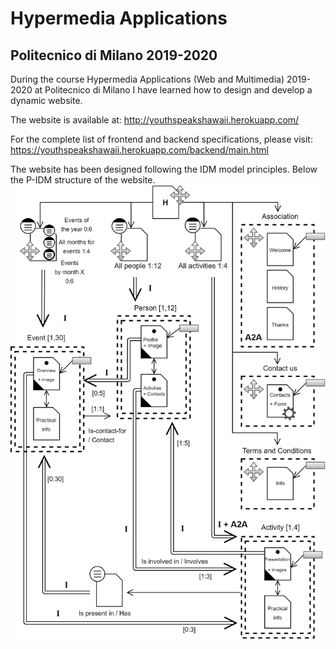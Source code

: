 # Hypermedia Applications
## Politecnico di Milano  2019-2020
During the course Hypermedia Applications (Web and Multimedia) 2019-2020 at Politecnico di Milano I have learned how to design and develop a dynamic website.

The website is available at:
http://youthspeakshawaii.herokuapp.com/


For the complete list of frontend and backend specifications, please visit:
https://youthspeakshawaii.herokuapp.com/backend/main.html

The website has been designed following the IDM model principles.
Below the P-IDM structure of the website.
![](https://github.com/Regolizia/HYPE/blob/master/P-IDM.png?raw=true)
